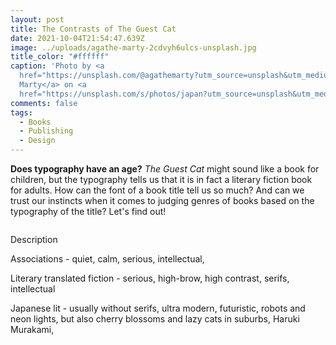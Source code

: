 ```yaml
---
layout: post
title: The Contrasts of The Guest Cat
date: 2021-10-04T21:54:47.639Z
image: ../uploads/agathe-marty-2cdvyh6ulcs-unsplash.jpg
title_color: "#ffffff"
caption: 'Photo by <a
  href="https://unsplash.com/@agathemarty?utm_source=unsplash&utm_medium=referral&utm_content=creditCopyText">Agathe
  Marty</a> on <a
  href="https://unsplash.com/s/photos/japan?utm_source=unsplash&utm_medium=referral&utm_content=creditCopyText">Unsplash</a>   '
comments: false
tags:
  - Books
  - Publishing
  - Design
---
```

**Does typography have an age?** *The Guest Cat* might sound like a book for children, but the typography tells us that it is in fact a literary fiction book for adults. How can the font of a book title tell us so much? And can we trust our instincts when it comes to judging genres of books based on the typography of the title? Let's find out! 

![]()

Description

Associations - quiet, calm, serious, intellectual, 

Literary translated fiction - serious, high-brow, high contrast, serifs, intellectual  

Japanese lit - usually without serifs, ultra modern, futuristic, robots and neon lights, but also cherry blossoms and lazy cats in suburbs, Haruki Murakami,